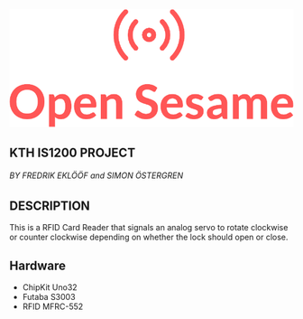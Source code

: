 ![Open Sesame](https://github.com/frimon/open-sesame/raw/master/logo.png)

## KTH IS1200 PROJECT
###### BY FREDRIK EKLÖÖF and SIMON ÖSTERGREN

## DESCRIPTION
This is a RFID Card Reader that signals an analog servo to rotate clockwise or counter clockwise
depending on whether the lock should open or close.

## Hardware
* ChipKit Uno32
* Futaba S3003
* RFID MFRC-552
